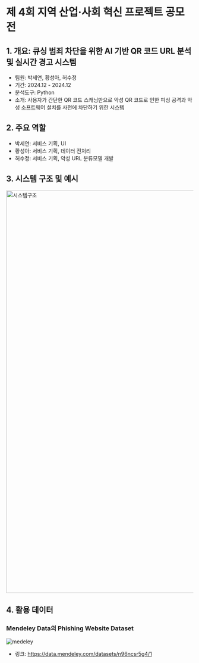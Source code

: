 # 제 4회 지역 산업·사회 혁신 프로젝트 공모전

## 1. 개요: 큐싱 범죄 차단을 위한 AI 기반 QR 코드 URL 분석 및 실시간 경고 시스템
- 팀원: 박세연, 황성아, 허수정
- 기간: 2024.12 - 2024.12
- 분석도구: Python
- 소개: 사용자가 간단한 QR 코드 스캐닝만으로 악성 QR 코드로 인한 피싱 공격과 악성 소프트웨어 설치를 사전에 차단하기 위한 시스템

## 2. 주요 역할
- 박세연: 서비스 기획, UI
- 황성아: 서비스 기획, 데이터 전처리
- 허수정: 서비스 기획, 악성 URL 분류모델 개발

## 3. 시스템 구조 및 예시

<img width="1081" alt="시스템구조" src="https://github.com/user-attachments/assets/2f8ba884-dd2a-43b8-a90d-3f20dd8fbcd3" />


## 4. 활용 데이터

### Mendeley Data의 Phishing Website Dataset

![medeley](https://github.com/user-attachments/assets/5b07cd4a-973e-46a4-bfbd-957874025bf4)

- 링크: https://data.mendeley.com/datasets/n96ncsr5g4/1

